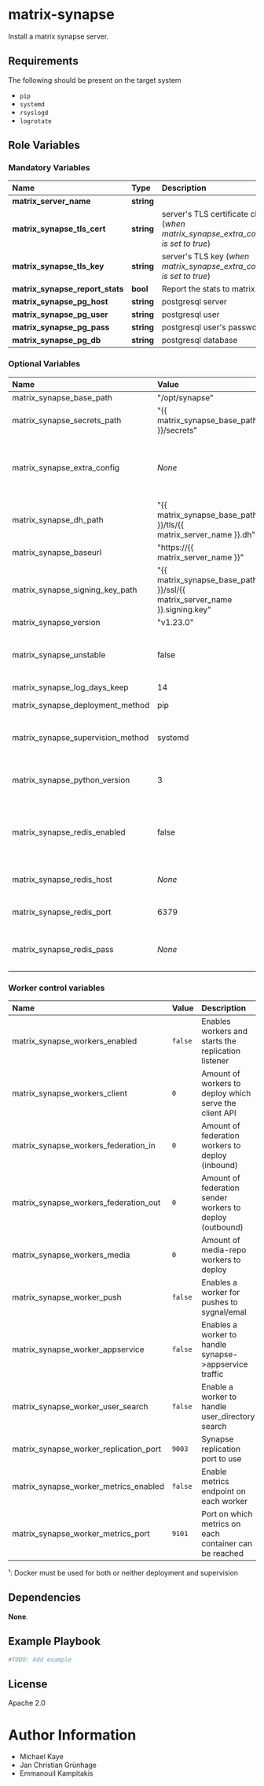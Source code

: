 # matrix-synapse

Install a matrix synapse server.

## Requirements

The following should be present on the target system
* `pip`
* `systemd`
* `rsyslogd`
* `logrotate`

## Role Variables

### Mandatory Variables

| Name                            | Type       | Description                                                                               |
| :---                            | :---       | :---                                                                                      |
| **matrix_server_name**          | __string__ |                                                                                           |
| **matrix_synapse_tls_cert**     | __string__ | server's TLS certificate chain (_when matrix_synapse_extra_config.no_tls is set to true_) |
| **matrix_synapse_tls_key**      | __string__ | server's TLS key (_when matrix_synapse_extra_config.no_tls is set to true_)               |
| **matrix_synapse_report_stats** | __bool__   | Report the stats to matrix.org                                                            |
| **matrix_synapse_pg_host**      | __string__ | postgresql server                                                                         |
| **matrix_synapse_pg_user**      | __string__ | postgresql user                                                                           |
| **matrix_synapse_pg_pass**      | __string__ | postgresql user's password                                                                |
| **matrix_synapse_pg_db**        | __string__ | postgresql database                                                                       |

### Optional Variables

| Name                              | Value                                                                     | Description                                                                                                                   |
| :---                              | :---                                                                      | :---                                                                                                                          |
| matrix_synapse_base_path          | "/opt/synapse"                                                            |                                                                                                                               |
| matrix_synapse_secrets_path       | "{{ matrix_synapse_base_path }}/secrets"                                  |                                                                                                                               |
| matrix_synapse_extra_config       | _None_                                                                    | configuration parameters as given in the [synapse configuration file](https://github.com/matrix-org/synapse/tree/master/docs) |
| matrix_synapse_dh_path            | "{{ matrix_synapse_base_path }}/tls/{{ matrix_server_name }}.dh"          |                                                                                                                               |
| matrix_synapse_baseurl            | "https://{{ matrix_server_name }}"                                        |                                                                                                                               |
| matrix_synapse_signing_key_path   | "{{ matrix_synapse_base_path }}/ssl/{{ matrix_server_name }}.signing.key" |                                                                                                                               |
| matrix_synapse_version            | "v1.23.0"                                                                 |                                                                                                                               |
| matrix_synapse_unstable           | false                                                                     | when true, release candidate versions are deployed too                                                                        |
| matrix_synapse_log_days_keep      | 14                                                                        |                                                                                                                               |
| matrix_synapse_deployment_method  | pip                                                                       | Either pip or docker [¹](#footnote_1)                                                                                         |
| matrix_synapse_supervision_method | systemd                                                                   | Either systemd, runit or docker [¹](#footnote_1)                                                                              |
| matrix_synapse_python_version     | 3                                                                         | Default python version (2, 3) to be used                                                                                      |
| matrix_synapse_redis_enabled      | false                                                                     | If synapse should connect to redis (needed for workers)                                                                       |
| matrix_synapse_redis_host         | _None_                                                                    | host on which redis is running                                                                                                |
| matrix_synapse_redis_port         | 6379                                                                      | port on which redis is running                                                                                                |
| matrix_synapse_redis_pass         | _None_                                                                    | password to use to authentificate to redis                                                                                    |


### Worker control variables

| Name                                   | Value   | Description                                              |
| :---                                   | :---    | :---                                                     |
| matrix_synapse_workers_enabled         | `false` | Enables workers and starts the replication listener      |
| matrix_synapse_workers_client          | `0`     | Amount of workers to deploy which serve the client API   |
| matrix_synapse_workers_federation_in   | `0`     | Amount of federation workers to deploy (inbound)         |
| matrix_synapse_workers_federation_out  | `0`     | Amount of federation sender workers to deploy (outbound) |
| matrix_synapse_workers_media           | `0`     | Amount of media-repo workers to deploy                   |
| matrix_synapse_worker_push             | `false` | Enables a worker for pushes to sygnal/emal               |
| matrix_synapse_worker_appservice       | `false` | Enables a worker to handle synapse->appservice traffic   |
| matrix_synapse_worker_user_search      | `false` | Enable a worker to handle user_directory search          |
| matrix_synapse_worker_replication_port | `9003`  | Synapse replication port to use                          |
| matrix_synapse_worker_metrics_enabled  | `false` | Enable metrics endpoint on each worker                   |
| matrix_synapse_worker_metrics_port     | `9101`  | Port on which metrics on each container can be reached   |

<a name="footnote_1">¹</a>: Docker must be used for both or neither deployment and supervision

## Dependencies

__None__.

## Example Playbook

```yaml
#TODO: Add example
```

## License

Apache 2.0

# Author Information

* Michael Kaye
* Jan Christian Grünhage
* Emmanouil Kampitakis
